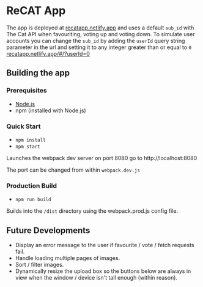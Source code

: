 # ReCAT App

The app is deployed at [recatapp.netlify.app](https://recatapp.netlify.app/) and uses a default `sub_id` with The Cat API when favouriting, voting up and voting down.
To simulate user accounts you can change the `sub_id` by adding the `userId` query string parameter in the url and setting it to any integer greater than or equal to `0` [recatapp.netlify.app/#/?userId=0](https://recatapp.netlify.app/#/?userId=0)

## Building the app

### Prerequisites
- [Node.js](https://nodejs.org/en/)
- npm (installed with Node.js)

### Quick Start

- `npm install`
- `npm start`

Launches the webpack dev server on port 8080 go to http://localhost:8080

The port can be changed from within `webpack.dev.js`

### Production Build

- `npm run build`

Builds into the `/dist` directory using the webpack.prod.js config file.

## Future Developments

- Display an error message to the user if favourite / vote / fetch requests fail.
- Handle loading multiple pages of images.
- Sort / filter images.
- Dynamically resize the upload box so the buttons below are always in view when the window / device isn't tall enough (within reason).
